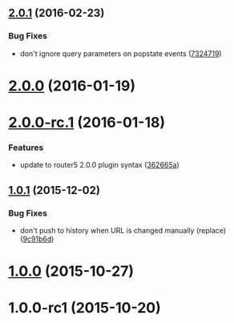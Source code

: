<a name="2.0.1"></a>
## [2.0.1](https://github.com/router5/router5-history/compare/v2.0.0...v2.0.1) (2016-02-23)


### Bug Fixes

* don't ignore query parameters on popstate events ([7324719](https://github.com/router5/router5-history/commit/7324719))



<a name="2.0.0"></a>
# [2.0.0](https://github.com/router5/router5-history/compare/v2.0.0-rc.1...v2.0.0) (2016-01-19)




<a name="2.0.0-rc.1"></a>
# [2.0.0-rc.1](https://github.com/router5/router5-history/compare/v1.0.1...v2.0.0-rc.1) (2016-01-18)


### Features

* update to router5 2.0.0 plugin syntax ([362665a](https://github.com/router5/router5-history/commit/362665a))



<a name="1.0.1"></a>
## [1.0.1](https://github.com/router5/router5-history/compare/v1.0.0...v1.0.1) (2015-12-02)


### Bug Fixes

* don't push to history when URL is changed manually (replace) ([9c91b6d](https://github.com/router5/router5-history/commit/9c91b6d))



<a name="1.0.0"></a>
# [1.0.0](https://github.com/router5/router5-history/compare/v1.0.0-rc1...v1.0.0) (2015-10-27)




<a name="1.0.0-rc1"></a>
# 1.0.0-rc1 (2015-10-20)




